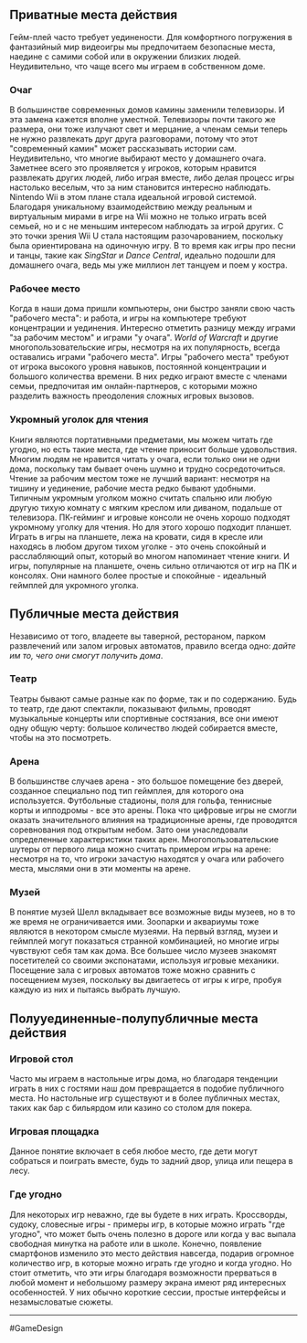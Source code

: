 ## Приватные места действия
Гейм-плей часто требует уединености. Для комфортного погружения в фантазийный мир видеоигры мы предпочитаем безопасные места, наедине с самими собой или в окружении близких людей. Неудивительно, что чаще всего мы играем в собственном доме.
### Очаг
В большинстве современных домов камины заменили телевизоры. И эта замена кажется вполне уместной. Телевизоры почти такого же размера, они тоже излучают свет и мерцание, а членам семьи теперь не нужно развлекать друг друга разговорами, потому что этот "современный камин" может рассказывать истории сам.
Неудивительно, что многие выбирают место у домашнего очага. Заметнее всего это проявляется у игроков, которым нравится развлекать других людей, либо играя вместе, либо делая процесс игры настолько веселым, что за ним становится интересно наблюдать. Nintendo Wii в этом плане стала идеальной игровой системой. Благодаря уникальному взаимодействию между реальным и виртуальным мирами в игре на Wii  можно не только играть всей семьей, но и с не меньшим интересом наблюдать за игрой других. С это точки зрения Wii U стала настоящим разочарованием, поскольку была ориентирована на одиночную игру. В то время как игры про песни и танцы, такие как *SingStar* и *Dance Central*, идеально подошли для домашнего очага, ведь мы уже миллион лет танцуем и поем у костра.
### Рабочее место
Когда в наши дома пришли компьютеры, они быстро заняли свою часть "рабочего места": и работа, и игры на компьютере требуют концентрации и уединения. Интересно отметить разницу между играми "за рабочим местом" и играми "у очага". *World of Warcraft* и другие многопользовательские игры, несмотря на их популярность, всегда оставались играми "рабочего места".
Игры "рабочего места" требуют от игрока высокого уровня навыков, постоянной концентрации и большого количества времени. В них редко играют вместе с членами семьи, предпочитая им онлайн-партнеров, с которыми можно разделить важность преодоления сложных игровых вызовов.
### Укромный уголок для чтения
Книги являются портативными предметами, мы можем читать где угодно, но есть такие места, где чтение приносит больше удовольствия. Многим людям не нравится читать у очага, если только они не одни дома, поскольку там бывает очень шумно и трудно сосредоточиться. Чтение за рабочим местом тоже не лучший вариант: несмотря на тишину и уединение, рабочие места редко бывают удобными. Типичным укромным уголком можно считать спальню или любую другую тихую комнату с мягким креслом или диваном, подальше от телевизора.
ПК-гейминг и игровые консоли не очень хорошо подходят укромному уголку для чтения. Но для этого хорошо подходит планшет. Играть в игры на планшете, лежа на кровати, сидя в кресле или находясь в любом другом тихом уголке - это очень спокойный и расслабляющий опыт, который во многом напоминает чтение книги. И игры, популярные на планшете, очень сильно отличаются от игр на ПК и консолях. Они намного более простые и спокойные - идеальный геймплей для укромного уголка.
## Публичные места действия
Независимо от того, владеете вы таверной, рестораном, парком развлечений или залом игровых автоматов, правило всегда одно: *дайте им то, чего они смогут получить дома*.
### Театр
Театры бывают самые разные  как по форме, так и по содержанию. Будь то театр, где дают спектакли, показывают фильмы, проводят музыкальные концерты или спортивные состязания, все они имеют одну общую черту: большое количество людей собирается вместе, чтобы на это посмотреть.

### Арена
В большинстве случаев арена - это большое помещение без дверей, созданное специально под тип геймплея, для которого она используется. Футбольные стадионы, поля для гольфа, теннисные корты и ипподромы - все это арены.
Пока что цифровые игры не смогли оказать значительного влияния на традиционные арены, где проводятся соревнования под открытым небом. Зато они унаследовали определенные характеристики таких арен. Многопользовательские шутеры от первого лица можно считать примером игры на арене: несмотря на то, что игроки зачастую находятся у очага или рабочего места, мыслями они в эти моменты на арене.
### Музей
В понятие музей Шелл вкладывает все возможные виды музеев, но в то же время не ограничивается ими. Зоопарки и аквариумы тоже являются в некотором смысле музеями.
На первый взгляд, музеи и геймплей могут показаться странной комбинацией, но многие игры чувствуют себя там как дома. Все большее число музеев знакомят посетителей со своими экспонатами, используя игровые механики. Посещение зала с игровых автоматов тоже можно сравнить с посещением музея, поскольку вы двигаетесь от игры к игре, пробуя каждую из них и пытаясь выбрать лучшую.
## Полууединенные-полупубличные места действия
### Игровой стол
Часто мы играем в настольные игры дома, но благодаря тенденции играть в них с гостями наш дом превращается в подобие публичного места. Но настольные игр существуют и в более публичных местах, таких как бар с бильярдом или казино со столом для покера.
### Игровая площадка
Данное понятие включает в себя любое место, где дети могут собраться и поиграть вместе, будь то задний двор, улица или пещера в лесу.
### Где угодно
Для некоторых игр неважно, где вы будете в них играть. Кроссворды, судоку, словесные игры - примеры игр, в которые можно играть "где угодно", что может быть очень полезно в дороге или когда у вас выпала свободная минутка на работе или в школе. Конечно, появление смартфонов изменило это место действия навсегда, подарив огромное количество игр, в которые можно играть где угодно и когда угодно. Но стоит отметить, что эти игры благодаря возможности прерваться в любой момент и небольшому размеру экрана имеют ряд интересных особенностей. У них обычно короткие сессии, простые интерфейсы и незамысловатые сюжеты.

---
#GameDesign